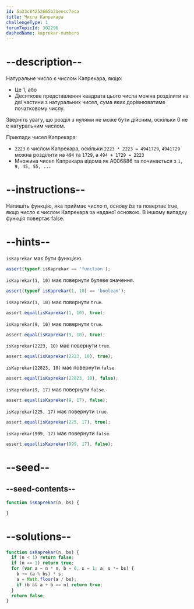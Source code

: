 ```yaml
---
id: 5a23c84252665b21eecc7eca
title: Числа Капрекара
challengeType: 1
forumTopicId: 302296
dashedName: kaprekar-numbers
---
```


# --description--

Натуральне число є числом Капрекара, якщо:

<ul>
  <li>Це 1, або</li>
  <li>Десяткове представлення квадрата цього числа можна розділити на дві частини з натуральних чисел, сума яких дорівнюватиме початковому числу. </li>
</ul>

Зверніть увагу, що розділ з нулями не може бути дійсним, оскільки 0 не є натуральним числом.

Приклади чисел Капрекара:

<ul>
  <li><code>2223</code> є числом Капрекара, оскільки <code>2223 * 2223 = 4941729</code>, <code>4941729</code> можна розділити на <code>494</code> та <code>1729</code>, а <code>494 + 1729 = 2223</code></li>
  <li>Множина чисел Капрекара відома як A006886 та починається з <code>1, 9, 45, 55, ...</code></li>
</ul>

# --instructions--

Напишіть функцію, яка приймає число $n$, основу $bs$ та повертає true, якщо число є числом Капрекара за наданої основою. В іншому випадку функція повертає false.

# --hints--

`isKaprekar` має бути функцією.

```js
assert(typeof isKaprekar == 'function');
```

`isKaprekar(1, 10)` має повернути булеве значення.

```js
assert(typeof isKaprekar(1, 10) == 'boolean');
```

`isKaprekar(1, 10)` має повернути `true`.

```js
assert.equal(isKaprekar(1, 10), true);
```

`isKaprekar(9, 10)` має повернути `true`.

```js
assert.equal(isKaprekar(9, 10), true);
```

`isKaprekar(2223, 10)` має повернути `true`.

```js
assert.equal(isKaprekar(2223, 10), true);
```

`isKaprekar(22823, 10)` має повернути `false`.

```js
assert.equal(isKaprekar(22823, 10), false);
```

`isKaprekar(9, 17)` має повернути `false`.

```js
assert.equal(isKaprekar(9, 17), false);
```

`isKaprekar(225, 17)` має повернути `true`.

```js
assert.equal(isKaprekar(225, 17), true);
```

`isKaprekar(999, 17)` має повернути `false`.

```js
assert.equal(isKaprekar(999, 17), false);
```

# --seed--

## --seed-contents--

```js
function isKaprekar(n, bs) {

}
```

# --solutions--

```js
function isKaprekar(n, bs) {
  if (n < 1) return false;
  if (n == 1) return true;
  for (var a = n * n, b = 0, s = 1; a; s *= bs) {
    b += (a % bs) * s;
    a = Math.floor(a / bs);
    if (b && a + b == n) return true;
  }
  return false;
}
```
